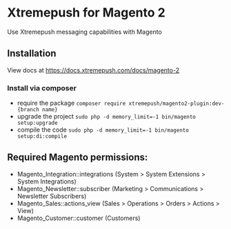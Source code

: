 # Xtremepush for Magento 2

Use Xtremepush messaging capabilities with Magento

## Installation

View docs at https://docs.xtremepush.com/docs/magento-2

### Install via composer
- require the package `composer require xtremepush/magento2-plugin:dev-{branch name}`
- upgrade the project `sudo php -d memory_limit=-1 bin/magento setup:upgrade`
- compile the code `sudo php -d memory_limit=-1 bin/magento setup:di:compile`

## Required Magento permissions:
- Magento_Integration::integrations (System > System Extensions > System Integrations)
- Magento_Newsletter::subscriber (Marketing > Communications > Newsletter Subscribers)
- Magento_Sales::actions_view (Sales > Operations > Orders > Actions > View)
- Magento_Customer::customer (Customers)

